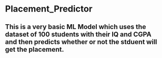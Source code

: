 # Placement_Predictor
## This is a very basic ML Model which uses the dataset of 100 students with their IQ and CGPA and then predicts whether or not the stduent will get the placement.
